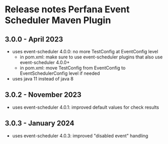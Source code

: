 # Release notes Perfana Event Scheduler Maven Plugin

## 3.0.0 - April 2023

* uses event-scheduler 4.0.0: no more TestConfig at EventConfig level
  * in pom.xml: make sure to use event-scheduler plugins that also use event-scheduler 4.0.0+
  * in pom.xml: move TestConfig from EventConfig to EventSchedulerConfig level if needed 
* uses java 11 instead of java 8

## 3.0.2 - November 2023

* uses event-scheduler 4.0.1: improved default values for check results

## 3.0.3 - January 2024

* uses event-scheduler 4.0.3: improved "disabled event" handling
